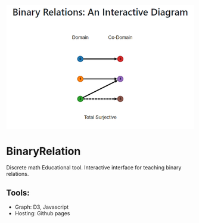 <a href="http://binaryrelations.ml/"><img src="sample.PNG"></img></a>

# BinaryRelation
Discrete math Educational tool. Interactive interface for teaching binary relations.

## Tools:

- Graph: D3, Javascript
- Hosting: Github pages
